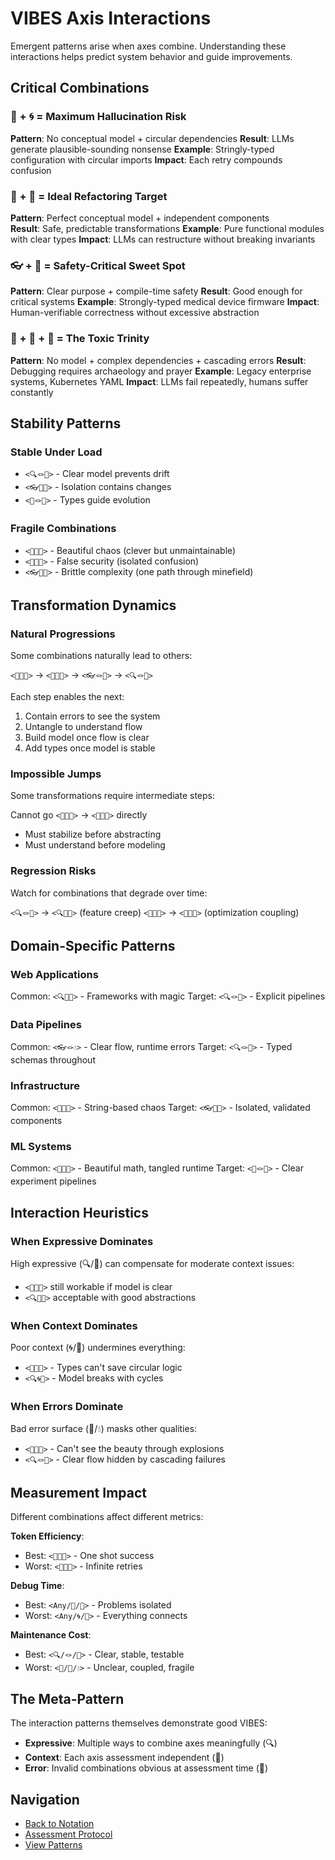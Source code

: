 # VIBES Axis Interactions

Emergent patterns arise when axes combine. Understanding these interactions helps predict system behavior and guide improvements.

## Critical Combinations

### 🙈 + 🌀 = Maximum Hallucination Risk
**Pattern**: No conceptual model + circular dependencies
**Result**: LLMs generate plausible-sounding nonsense
**Example**: Stringly-typed configuration with circular imports
**Impact**: Each retry compounds confusion

### 🔬 + 🎀 = Ideal Refactoring Target
**Pattern**: Perfect conceptual model + independent components  
**Result**: Safe, predictable transformations
**Example**: Pure functional modules with clear types
**Impact**: LLMs can restructure without breaking invariants

### 👓 + 💠 = Safety-Critical Sweet Spot
**Pattern**: Clear purpose + compile-time safety
**Result**: Good enough for critical systems
**Example**: Strongly-typed medical device firmware
**Impact**: Human-verifiable correctness without excessive abstraction

### 🙈 + 🧶 + 🌊 = The Toxic Trinity
**Pattern**: No model + complex dependencies + cascading errors
**Result**: Debugging requires archaeology and prayer
**Example**: Legacy enterprise systems, Kubernetes YAML
**Impact**: LLMs fail repeatedly, humans suffer constantly

## Stability Patterns

### Stable Under Load
- `<🔍🪢🧊>` - Clear model prevents drift
- `<👓🎀💠>` - Isolation contains changes
- `<🔬🪢💠>` - Types guide evolution

### Fragile Combinations  
- `<🔬🌀💧>` - Beautiful chaos (clever but unmaintainable)
- `<🙈🎀🧊>` - False security (isolated confusion)
- `<👓🧶🌊>` - Brittle complexity (one path through minefield)

## Transformation Dynamics

### Natural Progressions
Some combinations naturally lead to others:

`<🙈🌀🌊>` → `<🙈🧶💧>` → `<👓🪢🧊>` → `<🔍🪢💠>`

Each step enables the next:
1. Contain errors to see the system
2. Untangle to understand flow  
3. Build model once flow is clear
4. Add types once model is stable

### Impossible Jumps
Some transformations require intermediate steps:

Cannot go `<🙈🌀🌊>` → `<🔬🎀💠>` directly
- Must stabilize before abstracting
- Must understand before modeling

### Regression Risks
Watch for combinations that degrade over time:

`<🔍🪢💠>` → `<🔍🧶💧>` (feature creep)
`<🔬🎀🧊>` → `<🔬🧶💧>` (optimization coupling)

## Domain-Specific Patterns

### Web Applications
Common: `<🔍🧶💧>` - Frameworks with magic
Target: `<🔍🪢🧊>` - Explicit pipelines

### Data Pipelines  
Common: `<👓🪢💧>` - Clear flow, runtime errors
Target: `<🔍🪢💠>` - Typed schemas throughout

### Infrastructure
Common: `<🙈🧶🌊>` - String-based chaos
Target: `<👓🎀🧊>` - Isolated, validated components

### ML Systems
Common: `<🔬🌀💧>` - Beautiful math, tangled runtime
Target: `<🔬🪢🧊>` - Clear experiment pipelines

## Interaction Heuristics

### When Expressive Dominates
High expressive (🔍/🔬) can compensate for moderate context issues:
- `<🔬🧶💧>` still workable if model is clear
- `<🔍🧶🧊>` acceptable with good abstractions

### When Context Dominates  
Poor context (🌀/🧶) undermines everything:
- `<🔬🌀💠>` - Types can't save circular logic
- `<🔍🌀🧊>` - Model breaks with cycles

### When Errors Dominate
Bad error surface (🌊/💧) masks other qualities:
- `<🔬🎀🌊>` - Can't see the beauty through explosions
- `<🔍🪢🌊>` - Clear flow hidden by cascading failures

## Measurement Impact

Different combinations affect different metrics:

**Token Efficiency**:
- Best: `<🔬🎀💠>` - One shot success
- Worst: `<🙈🌀🌊>` - Infinite retries

**Debug Time**:
- Best: `<Any/🎀/💠>` - Problems isolated  
- Worst: `<Any/🌀/🌊>` - Everything connects

**Maintenance Cost**:
- Best: `<🔍/🪢/🧊>` - Clear, stable, testable
- Worst: `<🙈/🧶/💧>` - Unclear, coupled, fragile

## The Meta-Pattern

The interaction patterns themselves demonstrate good VIBES:
- **Expressive**: Multiple ways to combine axes meaningfully (🔍)
- **Context**: Each axis assessment independent (🎀)
- **Error**: Invalid combinations obvious at assessment time (🧊)

## Navigation

- [Back to Notation](./README.md)
- [Assessment Protocol](./assessment-protocol.md)
- [View Patterns](../corpus/patterns/)
